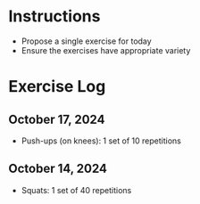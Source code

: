 # Instructions
- Propose a single exercise for today
- Ensure the exercises have appropriate variety

# Exercise Log

## October 17, 2024
- Push-ups (on knees): 1 set of 10 repetitions

## October 14, 2024
- Squats: 1 set of 40 repetitions

